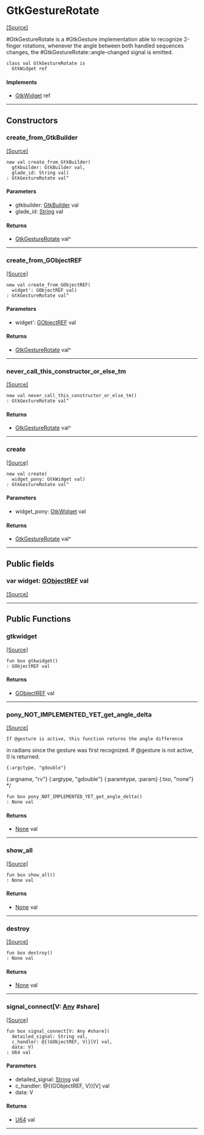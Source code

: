 # GtkGestureRotate
<span class="source-link">[[Source]](src/gtk3/GtkGestureRotate.md#L6)</span>

#GtkGestureRotate is a #GtkGesture implementation able to recognize
2-finger rotations, whenever the angle between both handled sequences
changes, the #GtkGestureRotate::angle-changed signal is emitted.


```pony
class val GtkGestureRotate is
  GtkWidget ref
```

#### Implements

* [GtkWidget](gtk3-GtkWidget.md) ref

---

## Constructors

### create_from_GtkBuilder
<span class="source-link">[[Source]](src/gtk3/GtkGestureRotate.md#L16)</span>


```pony
new val create_from_GtkBuilder(
  gtkbuilder: GtkBuilder val,
  glade_id: String val)
: GtkGestureRotate val^
```
#### Parameters

*   gtkbuilder: [GtkBuilder](gtk3-GtkBuilder.md) val
*   glade_id: [String](builtin-String.md) val

#### Returns

* [GtkGestureRotate](gtk3-GtkGestureRotate.md) val^

---

### create_from_GObjectREF
<span class="source-link">[[Source]](src/gtk3/GtkGestureRotate.md#L19)</span>


```pony
new val create_from_GObjectREF(
  widget': GObjectREF val)
: GtkGestureRotate val^
```
#### Parameters

*   widget': [GObjectREF](gtk3-..-gobject-GObjectREF.md) val

#### Returns

* [GtkGestureRotate](gtk3-GtkGestureRotate.md) val^

---

### never_call_this_constructor_or_else_tm
<span class="source-link">[[Source]](src/gtk3/GtkGestureRotate.md#L22)</span>


```pony
new val never_call_this_constructor_or_else_tm()
: GtkGestureRotate val^
```

#### Returns

* [GtkGestureRotate](gtk3-GtkGestureRotate.md) val^

---

### create
<span class="source-link">[[Source]](src/gtk3/GtkGestureRotate.md#L26)</span>


```pony
new val create(
  widget_pony: GtkWidget val)
: GtkGestureRotate val^
```
#### Parameters

*   widget_pony: [GtkWidget](gtk3-GtkWidget.md) val

#### Returns

* [GtkGestureRotate](gtk3-GtkGestureRotate.md) val^

---

## Public fields

### var widget: [GObjectREF](gtk3-..-gobject-GObjectREF.md) val
<span class="source-link">[[Source]](src/gtk3/GtkGestureRotate.md#L12)</span>



---

## Public Functions

### gtkwidget
<span class="source-link">[[Source]](src/gtk3/GtkGestureRotate.md#L14)</span>


```pony
fun box gtkwidget()
: GObjectREF val
```

#### Returns

* [GObjectREF](gtk3-..-gobject-GObjectREF.md) val

---

### pony_NOT_IMPLEMENTED_YET_get_angle_delta
<span class="source-link">[[Source]](src/gtk3/GtkGestureRotate.md#L30)</span>


    If @gesture is active, this function returns the angle difference
in radians since the gesture was first recognized. If @gesture is
not active, 0 is returned.

    {:argctype, "gdouble"}
{:argname, "rv"}
{:argtype, "gdouble"}
{:paramtype, :param}
{:txo, "none"}
*/


```pony
fun box pony_NOT_IMPLEMENTED_YET_get_angle_delta()
: None val
```

#### Returns

* [None](builtin-None.md) val

---

### show_all
<span class="source-link">[[Source]](src/gtk3/GtkWidget.md#L4)</span>


```pony
fun box show_all()
: None val
```

#### Returns

* [None](builtin-None.md) val

---

### destroy
<span class="source-link">[[Source]](src/gtk3/GtkWidget.md#L7)</span>


```pony
fun box destroy()
: None val
```

#### Returns

* [None](builtin-None.md) val

---

### signal_connect\[V: [Any](builtin-Any.md) #share\]
<span class="source-link">[[Source]](src/gtk3/GtkWidget.md#L10)</span>


```pony
fun box signal_connect[V: Any #share](
  detailed_signal: String val,
  c_handler: @{(GObjectREF, V)}[V] val,
  data: V)
: U64 val
```
#### Parameters

*   detailed_signal: [String](builtin-String.md) val
*   c_handler: @{(GObjectREF, V)}[V] val
*   data: V

#### Returns

* [U64](builtin-U64.md) val

---

